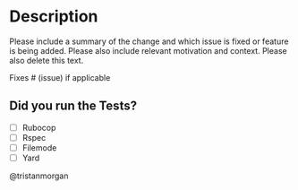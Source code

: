 # Description

Please include a summary of the change and which issue is fixed or feature is being added. Please also include relevant
motivation and context. Please also delete this text.

Fixes # (issue) if applicable

## Did you run the Tests?

- [ ] Rubocop
- [ ] Rspec
- [ ] Filemode
- [ ] Yard

@tristanmorgan
